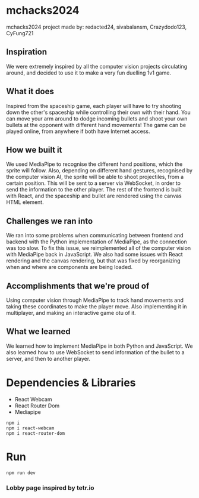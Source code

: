 # mchacks2024
mchacks2024 project made by: redacted24, sivabalansm, Crazydodo123, CyFung721

## Inspiration
We were extremely inspired by all the computer vision projects circulating around, and decided to use it to make a very fun duelling 1v1 game.

## What it does
Inspired from the spaceship game, each player will have to try shooting down the other's spaceship while controlling their own with their hand. You can move your arm around to dodge incoming bullets and shoot your own bullets at the opponent with different hand movements! The game can be played online, from anywhere if both have Internet access.

## How we built it
We used MediaPipe to recognise the different hand positions, which the sprite will follow. Also, depending on different hand gestures, recognised by the computer vision AI, the sprite will be able to shoot projectiles, from a certain position. This will be sent to a server via WebSocket, in order to send the information to the other player. The rest of the frontend is built with React, and the spaceship and bullet are rendered using the canvas HTML element.

## Challenges we ran into
We ran into some problems when communicating between frontend and backend with the Python implementation of MediaPipe, as the connection was too slow. To fix this issue, we reimplemented all of the computer vision with MediaPipe back in JavaScript. We also had some issues with React rendering and the canvas rendering, but that was fixed by reorganizing when and where are components are being loaded.

## Accomplishments that we're proud of
Using computer vision through MediaPipe to track hand movements and taking these coordinates to make the player move. Also implementing it in multiplayer, and making an interactive game otu of it.

## What we learned
We learned how to implement MediaPipe in both Python and JavaScript. We also learned how to use WebSocket to send information of the bullet to a server, and then to another player.

# Dependencies & Libraries
- React Webcam
- React Router Dom
- Mediapipe

```
npm i
npm i react-webcam
npm i react-router-dom
```

# Run

```
npm run dev
```

### Lobby page inspired by tetr.io
